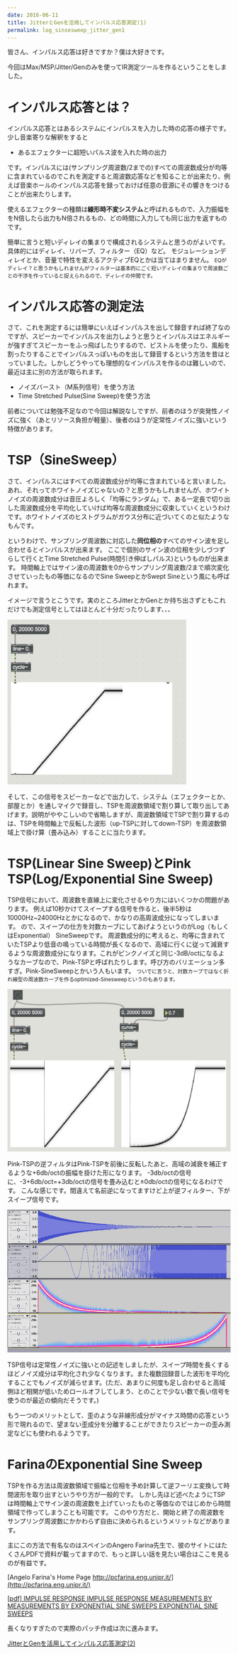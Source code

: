 ```yaml
---
date: 2016-06-11
title: JitterとGenを活用してインパルス応答測定(1)
permalink: log_sinsesweep_jitter_gen1
---
```


皆さん、インパルス応答は好きですか？僕は大好きです。

今回はMax/MSP/Jitter/Genのみを使ってIR測定ツールを作るということをしました。

<!--more-->

# インパルス応答とは？

インパルス応答とはあるシステムにインパルスを入力した時の応答の様子です。少し音楽寄りな解釈をすると

- あるエフェクターに超短いパルス波を入れた時の出力

です。インパルスには(サンプリング周波数/2までの)すべての周波数成分が均等に含まれているのでこれを測定すると周波数応答などを知ることが出来たり、例えば音楽ホールのインパルス応答を録っておけば任意の音源にその響きをつけることが出来たりします。

使えるエフェクターの種類は**線形時不変システム**と呼ばれるもので、入力振幅ををN倍したら出力もN倍されるもの、どの時間に入力しても同じ出力を返すものです。

簡単に言うと短いディレイの集まりで構成されるシステムと思うのがよいです。具体的にはディレイ、リバーブ、フィルター（EQ）など。
モジュレーションディレイとか、音量で特性を変えるアクティブEQとかは当てはまりません。
<small>EQがディレイ？と思うかもしれませんがフィルターは基本的にごく短いディレイの集まりで周波数ごとの干渉を作っていると捉えられるので、ディレイの仲間です。</small>

# インパルス応答の測定法

さて、これを測定するには簡単にいえばインパルスを出して録音すれば終了なのですが、スピーカーでインパルスを出力しようと思うとインパルスはエネルギーが強すぎてスピーカーをふっ飛ばしたりするので、ピストルを使ったり、風船を割ったりすることでインパルスっぽいものを出して録音するという方法を昔はとっていました。しかしどうやっても理想的なインパルスを作るのは難しいので、最近は主に別の方法が取られます。

- ノイズバースト（M系列信号）を使う方法
- Time Stretched Pulse(Sine Sweep)を使う方法

前者については勉強不足なので今回は解説なしですが、前者のほうが突発性ノイズに強く（あとリソース負担が軽量）、後者のほうが定常性ノイズに強いという特徴があります。

# TSP（SineSweep）

さて、インパルスにはすべての周波数成分が均等に含まれていると言いました。あれ、それってホワイトノイズじゃないの？と思うかもしれませんが、ホワイトノイズの周波数成分は音圧よろしく「均等にランダム」で、ある一定長で切り出した周波数成分を平均化していけば均等な周波数成分に収束していくというわけです。ホワイトノイズのヒストグラムがガウス分布に近づいてくのと似たようなもんです。

というわけで、サンプリング周波数に対応した**同位相の**すべてのサイン波を足し合わせるとインパルスが出来ます。
ここで個別のサイン波の位相を少しづつずらして行くとTime Stretched Pulse(時間引き伸ばしパルス)というものが出来ます。
時間軸上ではサイン波の周波数を0からサンプリング周波数/2まで順次変化させていったもの等価になるのでSine SweepとかSwept Sineという風にも呼ばれます。

イメージで言うとこうです。実のところJitterとかGenとか持ち出さずともこれだけでも測定信号としてはほとんど十分だったりします、、、

![](TSP_sample.png)

そして、この信号をスピーカーなどで出力して、システム（エフェクターとか、部屋とか）を通しマイクで録音し、TSPを周波数領域で割り算して取り出してあげます。説明がややこしいので省略しますが、周波数領域でTSPで割り算するのは、TSPを時間軸上で反転した波形（up-TSPに対してdown-TSP）を周波数領域上で掛け算（畳み込み）することに当たります。

# TSP(Linear Sine Sweep)とPink TSP(Log/Exponential Sine Sweep)

TSP信号において、周波数を直線上に変化させるやり方にはいくつかの問題があります。
例えば10秒かけてスイープする信号を作ると、後半5秒は10000Hz~24000Hzとかになるので、かなりの高周波成分になってしまいます。
ので、スイープの仕方を対数カーブにしてあげようというのがLog（もしくはExponential） SineSweepです。
周波数成分的に考えると、均等に含まれていたTSPより低音の鳴っている時間が長くなるので、高域に行くに従って減衰するような周波数成分になります。これがピンクノイズと同じ-3dB/octになるようなカーブなので、Pink-TSPと呼ばれたりします。呼び方のバリエーション多すぎ。Pink-SineSweepとかいう人もいます。
<small>ついでに言うと、対数カーブではなく折れ線型の周波数カーブを作るoptimized-Sinesweepというのもあります。</small>


![](TSP_sample2.png)


Pink-TSPの逆フィルタはPink-TSPを前後に反転したあと、高域の減衰を補正するような+6db/octの振幅を掛けた形になります。
-3db/octの信号に、-3+6db/oct=+3db/octの信号を畳み込むと±0db/octの信号になるわけです。
こんな感じです。間違えて名前逆になってますけど上が逆フィルター、下がスイープ信号です。

![](audacity.png)

TSP信号は定常性ノイズに強いとの記述をしましたが、スイープ時間を長くするほどノイズ成分は平均化され少なくなります。また複数回録音した波形を平均化することでもノイズが減らせます。(ただ、あまりに何度も足し合わせると高域側ほど相関が低いためロールオフしてしまう、とのことで少ない数で長い信号を使うのが最近の傾向だそうです。)

もう一つのメリットとして、歪のような非線形成分がマイナス時間の応答という形で現れるので、望まない歪成分を分離することができたりスピーカーの歪み測定などにも使われるようです。

# FarinaのExponential Sine Sweep

TSPを作る方法は周波数領域で振幅と位相を予め計算して逆フーリエ変換して時間波形を取り出すというやり方が一般的です。
しかし先ほど述べたようにTSPは時間軸上でサイン波の周波数を上げていったものと等価なのではじめから時間領域で作ってしまうことも可能です。
このやり方だと、開始と終了の周波数をサンプリング周波数にかかわらず自由に決められるというメリットなどがあります。

主にこの方法で有名なのはスペインのAngero Farina先生で、彼のサイトにはたくさんPDFで資料が載ってますので、もっと詳しい話を見たい場合はここを見るのが有益です。

[Angelo Farina's Home Page http://pcfarina.eng.unipr.it/](http://pcfarina.eng.unipr.it/)

[\[pdf\] IMPULSE RESPONSE IMPULSE RESPONSE
MEASUREMENTS BY MEASUREMENTS BY EXPONENTIAL SINE SWEEPS EXPONENTIAL SINE SWEEPS](http://pcfarina.eng.unipr.it/Public/Presentations/audioprecision-workshop.pdf)

長くなりすぎたので実際のパッチ作成は次に進みます。

[JitterとGenを活用してインパルス応答測定(2)](/blog/2016-06-11/log-sinsesweep-jitter-gen2/)

